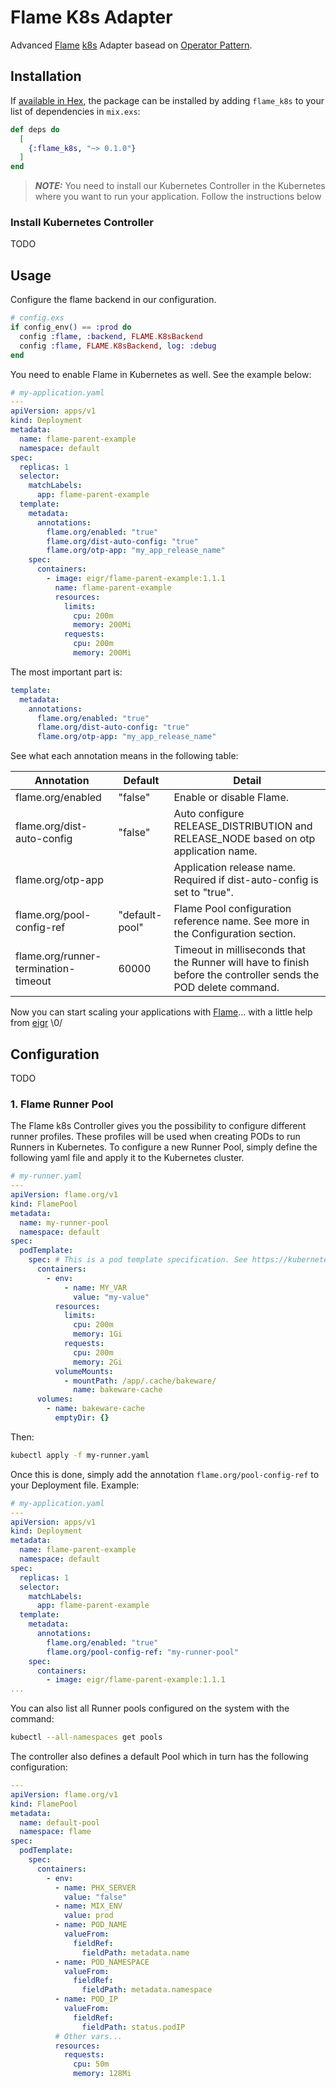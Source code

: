# Flame K8s Adapter

Advanced [Flame](https://github.com/phoenixframework/flame) [k8s](https://kubernetes.io) Adapter basead on [Operator Pattern](https://kubernetes.io/docs/concepts/extend-kubernetes/operator/).

## Installation

If [available in Hex](https://hex.pm/docs/publish), the package can be installed
by adding `flame_k8s` to your list of dependencies in `mix.exs`:

```elixir
def deps do
  [
    {:flame_k8s, "~> 0.1.0"}
  ]
end
```

> **_NOTE:_** You need to install our Kubernetes Controller in the Kubernetes where you want to run your application. Follow the instructions below

### Install Kubernetes Controller

TODO

## Usage

Configure the flame backend in our configuration.

```elixir
# config.exs
if config_env() == :prod do
  config :flame, :backend, FLAME.K8sBackend
  config :flame, FLAME.K8sBackend, log: :debug
end
```

You need to enable Flame in Kubernetes as well. See the example below:

```yaml
# my-application.yaml
---
apiVersion: apps/v1
kind: Deployment
metadata:
  name: flame-parent-example
  namespace: default
spec:
  replicas: 1
  selector:
    matchLabels:
      app: flame-parent-example
  template:
    metadata:
      annotations:
        flame.org/enabled: "true"
        flame.org/dist-auto-config: "true"
        flame.org/otp-app: "my_app_release_name"
    spec:
      containers:
        - image: eigr/flame-parent-example:1.1.1
          name: flame-parent-example
          resources:
            limits:
              cpu: 200m
              memory: 200Mi
            requests:
              cpu: 200m
              memory: 200Mi
```

The most important part is:

```yaml
template:
  metadata:
    annotations:
      flame.org/enabled: "true"
      flame.org/dist-auto-config: "true"
      flame.org/otp-app: "my_app_release_name"
```

See what each annotation means in the following table:

| Annotation                           | Default          | Detail        |
| -------------------------------------| -----------------| ------------- | 
| flame.org/enabled                    | "false"          | Enable or disable Flame. |
| flame.org/dist-auto-config           | "false"          | Auto configure RELEASE_DISTRIBUTION and RELEASE_NODE based on otp application name.             |
| flame.org/otp-app                    |                  | Application release name. Required if dist-auto-config is set to "true".  |
| flame.org/pool-config-ref            | "default-pool"   | Flame Pool configuration reference name. See more in the Configuration section.           |
| flame.org/runner-termination-timeout | 60000            | Timeout in milliseconds that the Runner will have to finish before the controller sends the POD delete command.

Now you can start scaling your applications with [Flame](https://github.com/phoenixframework/flame)... with a little help from [eigr](https://github.com/eigr) \0/

## Configuration

TODO

### 1. Flame Runner Pool

The Flame k8s Controller gives you the possibility to configure different runner profiles. These profiles will be used when creating PODs to run Runners in Kubernetes.
To configure a new Runner Pool, simply define the following yaml file and apply it to the Kubernetes cluster.

```yaml
# my-runner.yaml
---
apiVersion: flame.org/v1
kind: FlamePool
metadata:
  name: my-runner-pool
  namespace: default
spec:
  podTemplate:
    spec: # This is a pod template specification. See https://kubernetes.io/docs/concepts/workloads/pods/#pod-templates
      containers:
        - env:
            - name: MY_VAR
              value: "my-value"
          resources:
            limits:
              cpu: 200m
              memory: 1Gi
            requests:
              cpu: 200m
              memory: 2Gi
          volumeMounts:
            - mountPath: /app/.cache/bakeware/
              name: bakeware-cache
      volumes:
        - name: bakeware-cache
          emptyDir: {}
```

Then:

```sh
kubectl apply -f my-runner.yaml
```

Once this is done, simply add the annotation `flame.org/pool-config-ref` to your Deployment file. Example:

```yaml
# my-application.yaml
---
apiVersion: apps/v1
kind: Deployment
metadata:
  name: flame-parent-example
  namespace: default
spec:
  replicas: 1
  selector:
    matchLabels:
      app: flame-parent-example
  template:
    metadata:
      annotations:
        flame.org/enabled: "true"
        flame.org/pool-config-ref: "my-runner-pool"
    spec:
      containers:
        - image: eigr/flame-parent-example:1.1.1
...        
```

You can also list all Runner pools configured on the system with the command:

```sh
kubectl --all-namespaces get pools
```

The controller also defines a default Pool which in turn has the following configuration:

```yaml
---
apiVersion: flame.org/v1
kind: FlamePool
metadata:
  name: default-pool
  namespace: flame
spec:
  podTemplate:
    spec:
      containers:
        - env:
          - name: PHX_SERVER
            value: "false"
          - name: MIX_ENV
            value: prod
          - name: POD_NAME
            valueFrom:
              fieldRef:
                fieldPath: metadata.name
          - name: POD_NAMESPACE
            valueFrom:
              fieldRef:
                fieldPath: metadata.namespace
          - name: POD_IP
            valueFrom:
              fieldRef:
                fieldPath: status.podIP
          # Other vars...
          resources:
            requests:
              cpu: 50m
              memory: 128Mi
```